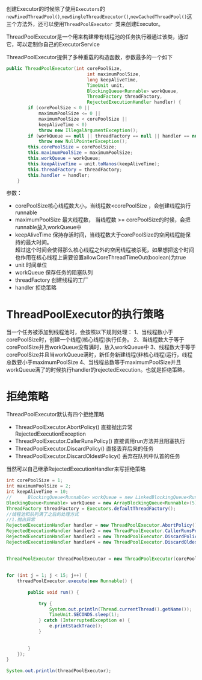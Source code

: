 创建Executor的时候除了使用`Executors`的`newFixedThreadPool()`,`newSingleThreadExecutor()`,`newCachedThreadPool()`这三个方法外，还可以使用`ThreadPoolExecutor `类来创建Executor。

ThreadPoolExecutor是一个用来构建带有线程池的任务执行器通过该类，通过它，可以定制你自己的ExecutorService

ThreadPoolExecutor提供了多种重载的构造函数，参数最多的一个如下
```java
public ThreadPoolExecutor(int corePoolSize,
                              int maximumPoolSize,
                              long keepAliveTime,
                              TimeUnit unit,
                              BlockingQueue<Runnable> workQueue,
                              ThreadFactory threadFactory,
                              RejectedExecutionHandler handler) {
        if (corePoolSize < 0 ||
            maximumPoolSize <= 0 ||
            maximumPoolSize < corePoolSize ||
            keepAliveTime < 0)
            throw new IllegalArgumentException();
        if (workQueue == null || threadFactory == null || handler == null)
            throw new NullPointerException();
        this.corePoolSize = corePoolSize;
        this.maximumPoolSize = maximumPoolSize;
        this.workQueue = workQueue;
        this.keepAliveTime = unit.toNanos(keepAliveTime);
        this.threadFactory = threadFactory;
        this.handler = handler;
    }
```

参数：
* corePoolSize核心线程数大小，当线程数<corePoolSize ，会创建线程执行runnable
* maximumPoolSize 最大线程数， 当线程数 >= corePoolSize的时候，会把runnable放入workQueue中
* keepAliveTime  保持存活时间，当线程数大于corePoolSize的空闲线程能保持的最大时间。<br />
超过这个时间会使得那么核心线程之外的空闲线程被杀死，如果想把这个时间也作用在核心线程上需要设置allowCoreThreadTimeOut(boolean)为true
* unit 时间单位
* workQueue 保存任务的阻塞队列
* threadFactory 创建线程的工厂
* handler 拒绝策略

# ThreadPoolExecutor的执行策略
当一个任务被添加到线程池时，会按照以下规则处理：
1、当线程数小于corePoolSize时，创建一个线程(核心线程)执行任务。
2、当线程数大于等于corePoolSize并且workQueue没有满时，放入workQueue中
3、线程数大于等于corePoolSize并且当workQueue满时，新任务新建线程(非核心线程)运行，线程总数要小于maximumPoolSize
4、当线程总数等于maximumPoolSize并且workQueue满了的时候执行handler的rejectedExecution。也就是拒绝策略。

# 拒绝策略
ThreadPoolExecutor默认有四个拒绝策略
* ThreadPoolExecutor.AbortPolicy()   直接抛出异常RejectedExecutionException
* ThreadPoolExecutor.CallerRunsPolicy()    直接调用run方法并且阻塞执行
* ThreadPoolExecutor.DiscardPolicy()   直接丢弃后来的任务
* ThreadPoolExecutor.DiscardOldestPolicy()  丢弃在队列中队首的任务

当然可以自己继承RejectedExecutionHandler来写拒绝策略
```java
int corePoolSize = 1;
int maximumPoolSize = 2;
int keepAliveTime = 10;
//      BlockingQueue<Runnable> workQueue = new LinkedBlockingQueue<Runnable>();
BlockingQueue<Runnable> workQueue = new ArrayBlockingQueue<Runnable>(5);
ThreadFactory threadFactory = Executors.defaultThreadFactory();
//线程池和队列满了之后的处理方式
//1.抛出异常
RejectedExecutionHandler handler = new ThreadPoolExecutor.AbortPolicy(); 
RejectedExecutionHandler handler2 = new ThreadPoolExecutor.CallerRunsPolicy();
RejectedExecutionHandler handler3 = new ThreadPoolExecutor.DiscardPolicy();
RejectedExecutionHandler handler4 = new ThreadPoolExecutor.DiscardOldestPolicy();

 
ThreadPoolExecutor threadPoolExecutor = new ThreadPoolExecutor(corePoolSize, maximumPoolSize, keepAliveTime, TimeUnit.SECONDS, workQueue, threadFactory, handler2);
 
 
for (int j = 1; j < 15; j++) {
	threadPoolExecutor.execute(new Runnable() {
		 
		public void run() {
			 
			try {
				System.out.println(Thread.currentThread().getName());
				TimeUnit.SECONDS.sleep(1);
			} catch (InterruptedException e) {
				e.printStackTrace();
			}
			 
			 
		}
	});
}
 
System.out.println(threadPoolExecutor);
```



